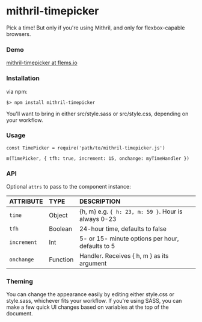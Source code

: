 # mithril-timepicker

Pick a time! But only if you're using Mithril, and only for flexbox-capable browsers.

### Demo

[mithril-timepicker at flems.io](https://tinyurl.com/y877gfgz)

### Installation

via npm:

```
$> npm install mithril-timepicker
```

You'll want to bring in either src/style.sass or src/style.css, depending on your workflow.

### Usage

```
const TimePicker = require('path/to/mithril-timepicker.js')

m(TimePicker, { tfh: true, increment: 15, onchange: myTimeHandler })
```

### API

Optional `attrs` to pass to the component instance:

| ATTRIBUTE            | TYPE     | DESCRIPTION              |
| :------------------- | :------  | :----------------------- |
| `time`           | Object   | {h, m} e.g. `{ h: 23, m: 59 }`. Hour is always 0-23 |
| `tfh`            | Boolean  | 24-hour time, defaults to false |
| `increment`      | Int  | 5- or 15- minute options per hour, defaults to 5 |
| `onchange`            | Function  | Handler. Receives { h, m } as its argument|

### Theming

You can change the appearance easily by editing either style.css or style.sass, whichever fits your workflow. If you're using SASS, you can make a few quick UI changes based on variables at the top of the document.
